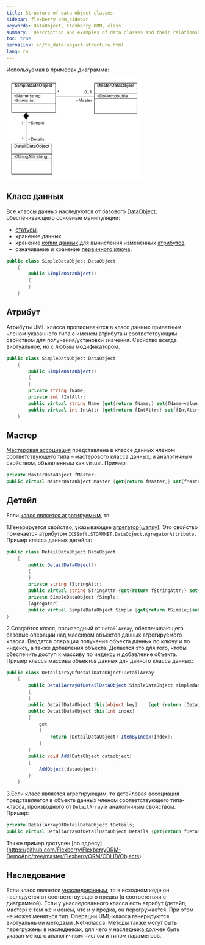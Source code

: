 ```yaml
---
title: Structure of data object classes
sidebar: flexberry-orm_sidebar
keywords: DataObject, Flexberry ORM, class 
summary:  Description and examples of data classes and their relationships
toc: true
permalink: en/fo_data-object-structure.html
lang: ru
---
```


Используемая в примерах диаграмма:

![](/images/pages/products/flexberry-orm/data-object/data-object-structure.jpg)

## Класс данных

Все классы данных наследуются от базового [DataObject](fo_data-object.html), обеспечивающего основные манипуляции:

* [статусы](fo_object-status.html), 
* хранение данных, 
* хранение [копии данных](fo_data-object-copy.html) для вычисления изменённых [атрибутов](fo_attributes-class-data.html),
* означивание и хранение [первичного ключа](fo_primary-keys-objects.html).

```csharp
public class SimpleDataObject:DataObject 
	{
		public SimpleDataObject()
		{
		}
	}
```

## Атрибут

Атрибуты UML-класса прописываются в класс данных приватным членом указанного типа с именем атрибута и соответствующим свойством для получения/установки значения. Свойство всегда виртуальное, но с любым модификатором.

```csharp
public class SimpleDataObject:DataObject 
	{
		public SimpleDataObject()
		{
		}
		private string fName;
		private int fIntAttr;
		public virtual string Name {get{return fName;} set{fName=value;}}		
		public virtual int IntAttr {get{return fIntAttr;} set{fIntAttr=value;}}
	}
```

## Мастер

[Мастеровая ассоциация](fd_master-association.html) представлена в классе данных членом соответствующего типа – мастерового класса данных, и аналогичным свойством, объявленным как virtual.
Пример:

```csharp
private MasterDataObject fMaster;
public virtual MasterDataObject Master {get{return fMaster;} set{fMaster=value;}}
```

## Детейл

Если [класс является агрегируемым](fo_detail-associations-properties.html), то:

1.Генерируется свойство, указывающее [агрегатор(шапку)](fd_key-concepts.html). Это свойство помечается атрибутом `ICSSoft.STORMNET.DataObject.AgregatorAttribute.`
Пример класса данных детейла:

```csharp
public class DetailDataObject:DataObject
	{
		public DetailDataObject()
		{
		}
		private string fStringAttr;
		public virtual string StringAttr {get{return fStringAttr;} set{fStringAttr=value;}}
		private SimpleDataObject fSimple;
		[Agregator]
		public virtual SimpleDataObject Simple {get{return fSimple;}set{fSimple=value;}}
}
```

2.Создаётся класс, производный от `DetailArray`, обеспечивающего базовые операции над массивом объектов данных агрегируемого класса. Вводятся операции получения объекта данных по ключу и по индексу, а также добавления объекта. Делается это для того, чтобы обеспечить доступ к массиву по индексу и добавление объекта.
Пример класса массива объектов данных для данного класса данных:

```csharp
public class DetailArrayOfDetailDataObject:DetailArray 
	{
		public DetailArrayOfDetailDataObject(SimpleDataObject simpledataobject):base(typeof(DetailDataObject), simpledataobject)
		{
		}
		public DetailDataObject this[object key]	{get {return (DetailDataObject) GetByKey(key);} set {SetByKey(key,value);}}
		public DetailDataObject this[int index]
		{
			get 
			{
				return (DetailDataObject) ItemByIndex(index);
			}
		}
		public void Add(DataObject dataobject)
		{
			AddObject(dataobject);
		}	
	}
```

3.Если класс является агрегирующим, то детейловая ассоциация представляется в объекте данных членом соответствующего типа-класса, производного от `DetailArray` и аналогичным свойством.
Пример:

```csharp
private DetailArrayOfDetailDataObject fDetails;
public virtual DetailArrayOfDetailDataObject Details {get{return fDetails;} set{fDetails=value;}}
```

Также пример доступен [по адресу] (https://github.com/Flexberry/FlexberryORM-DemoApp/tree/master/FlexberryORM/CDLIB/Objects).

## Наследование

Если класс является [унаследованным](fo_inheritance.html), то в исходном коде он наследуется от соответствующего предка (в соответствии с диаграммой).
Если у унаследованного класса есть атрибут (детейл, мастер) с тем же именем, что и у предка, он перегружается. При этом не может меняться тип.
Операции UML-класса генерируются виртуальными методами .Net-класса. Методы также могут быть перегружены в наследниках, для чего у наследника должен быть указан метод с аналогичным числом и типом параметров.